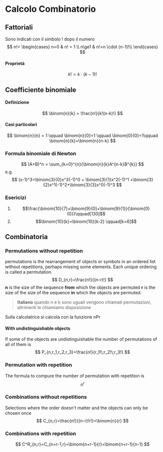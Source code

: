 # Calcolo Combinatorio
<!-- toc -->
## Fattoriali
Sono indicati con il simbolo ! dopo il numero
$$
n!=
\begin{cases}
	n=0 & n! = 1 \\
	n\ge1 & n!=n \cdot (n-1)!\\
\end{cases}
$$
#### Proprietà
$$
k!=k\cdot(k-1)!
$$
## Coefficiente binomiale
#### Definizione
$$
\binom{n}{k} = \frac{n!}{k!(n-k)!}
$$
#### Casi particolari
$$
\binom{n}{n} = 1 \qquad \binom{n}{0}=1 \qquad \binom{0}{0}=1\qquad
\binom{n}{k}=\binom{n}{n-k}
$$

### Formula binomiale di Newton
$$
(A+B)^n = \sum_{k=0}^{n}{\binom{n}{k}A^{n-k}B^{k}}
$$
e.g.
$$
(x-1)^3=\binom{3}{0}x^3(-1)^0 + \binom{3}{1}x^2(-1)^1 +\binom{3}{2}x^1(-1)^2+\binom{3}{3}x^0(-1)^3
$$

### Esericizi
 1. $$\frac{\binom{10}{7}+\binom{9}{0}+\binom{9}{1}}{\binom{0}{0}}\qquad[130]$$
 2. $$\binom{10}{k}=\binom{10}{k-2} \qquad[k=6]$$

## Combinatoria
### Permutations without repetition
permutations is the rearrangement of objects or symbols in an ordered list without repetitions, perhaps missing some elements. Each unique ordering is called a permutation.
$$
D_{n,r}=\frac{n!}{(n-r)!}
$$
**n** is the size of the sequence **from** which the objects are permuted
**r** is the size of the size of the sequence **in** which the objects are permuted.
>**Italiano**
>quando n e k sono uguali vengono chiamati permutazioni, altrimenti le chiamiamo disposizione

Sulla calcolatrice si calcola con la funzione nPr
#### With undistinguishable objects
If some of the objects are undistinguishable the number of permutations of all of them is
$$
P_{n,r_1,r_2,r_3}=\frac{n!}{r_1!\;r_2!\;r_3!}
$$
### Permutation with repetition
The formula to compure the number of permutation with repetition is
$$
n^r
$$
### Combinations without repetitions
Selections where the order doesn't matter and the objects can only be chosen once
$$
C_{n,r}=\frac{n!}{(n-r)!r!}=\binom{n}{r}
$$

### Combinations with repetition
$$
C^R_{n,r}=C_{n+r-1,r}=\binom{n+r-1}{r}=\binom{n+r-1}{n-1}
$$
